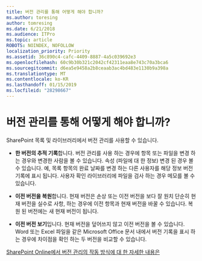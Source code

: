 ```yaml
---
title: 버전 관리를 통해 어떻게 해야 합니까?
ms.author: toresing
author: tomresing
ms.date: 6/21/2018
ms.audience: ITPro
ms.topic: article
ROBOTS: NOINDEX, NOFOLLOW
localization_priority: Priority
ms.assetid: 36c890c4-cafc-4409-8887-4a5c039692e3
ms.openlocfilehash: 60c9b30b321c2042cf42311eaa8e743c70a3bca6
ms.sourcegitcommit: d6ea5e9458a2b8ceaab3ac4bd483e1130b9a398a
ms.translationtype: MT
ms.contentlocale: ko-KR
ms.lasthandoff: 01/15/2019
ms.locfileid: "28298667"
---
```

# <a name="what-can-i-do-with-versioning"></a>버전 관리를 통해 어떻게 해야 합니까?

SharePoint 목록 및 라이브러리에서 버전 관리를 사용할 수 있습니다.
  
- **한 버전의 추적 기록**합니다. 버전 관리를 사용 하는 경우에 항목 또는 파일을 변경 하는 경우와 변경한 사람을 볼 수 있습니다. 속성 (파일에 대 한 정보) 변경 된 경우 볼 수 있습니다. 예, 목록 항목의 완료 날짜를 변경 하는 다른 사용자를 해당 정보 버전 기록에 표시 됩니다. 사용자 확인 라이브러리에 파일을 검사 하는 경우 메모를 볼 수 있습니다. 
    
- **이전 버전을 복원**합니다. 현재 버전은 손상 또는 이전 버전을 보다 잘 원치 단순히 현재 버전을 실수로 사항, 하는 경우에 이전 항목과 현재 버전을 바꿀 수 있습니다. 복원 된 버전에는 새 현재 버전이 됩니다. 
    
- **이전 버전 보기**입니다. 현재 버전을 덮어쓰지 않고 이전 버전을 볼 수 있습니다. Word 또는 Excel 파일을 같은 Microsoft Office 문서 내에서 버전 기록을 표시 하는 경우에 차이점을 확인 하는 두 버전을 비교할 수 있습니다. 
    
[SharePoint Online에서 버전 관리의 작동 방식에 대 한 자세한 내용은](https://go.microsoft.com/fwlink/?linkid=875710)
  

